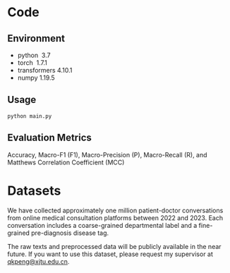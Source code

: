 # Code

## Environment

* python  3.7
* torch  1.7.1
* transformers   4.10.1
* numpy 1.19.5

## Usage
   
   ```
   python main.py 
   ```
## Evaluation Metrics
Accuracy, Macro-F1 (F1), Macro-Precision (P), Macro-Recall (R), and Matthews Correlation Coefficient (MCC)

# Datasets
We have collected approximately one million patient-doctor conversations from online medical consultation platforms between 2022 and 2023. Each conversation includes a coarse-grained departmental label and a fine-grained pre-diagnosis disease tag. 

The raw texts and preprocessed data will be publicly available in the near future. If you want to use this dataset, please request my supervisor at qkpeng@xjtu.edu.cn.


